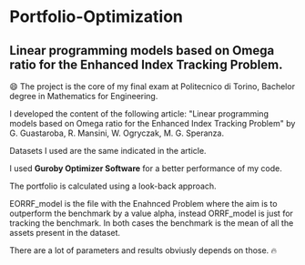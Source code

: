 # Portfolio-Optimization
## Linear programming models based on Omega ratio for the Enhanced Index Tracking Problem.

:smile: The project is the core of my final exam at Politecnico di Torino, Bachelor degree in Mathematics for Engineering.

I developed the content of the following article: "Linear programming models based on Omega ratio for the Enhanced Index Tracking Problem" by G. Guastaroba, R. Mansini, W. Ogryczak, M. G. Speranza.

Datasets I used are the same indicated in the article.

I used **Guroby Optimizer Software** for a better performance of my code.

The portfolio is calculated using a look-back approach.

EORRF_model is the file with the Enahnced Problem where the aim is to outperform the benchmark by a value alpha, instead ORRF_model is just for tracking the benchmark. In both cases the benchmark is the mean of all the assets present in the dataset.

There are a lot of parameters and results obviusly depends on those. :fire:
